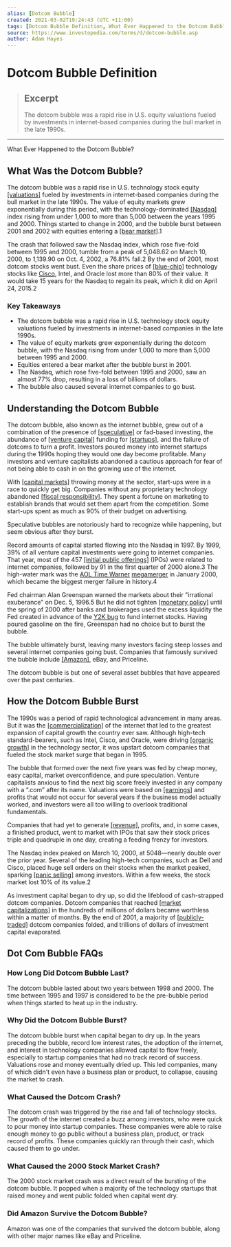 ```yaml
---
alias: [Dotcom Bubble]
created: 2021-03-02T19:24:43 (UTC +11:00)
tags: [Dotcom Bubble Definition, What Ever Happened to the Dotcom Bubble?]
source: https://www.investopedia.com/terms/d/dotcom-bubble.asp
author: Adam Hayes
---
```


# Dotcom Bubble Definition

> ## Excerpt
> The dotcom bubble was a rapid rise in U.S. equity valuations fueled by investments in internet-based companies during the bull market in the late 1990s.

---

What Ever Happened to the Dotcom Bubble?
## What Was the Dotcom Bubble?

The dotcom bubble was a rapid rise in U.S. technology stock equity [[valuations]](https://www.investopedia.com/terms/v/valuation.asp) fueled by investments in internet-based companies during the bull market in the late 1990s. The value of equity markets grew exponentially during this period, with the technology-dominated [[Nasdaq]](https://www.investopedia.com/terms/n/nasdaq.asp) index rising from under 1,000 to more than 5,000 between the years 1995 and 2000. Things started to change in 2000, and the bubble burst between 2001 and 2002 with equities entering a [[bear market]](https://www.investopedia.com/terms/b/bearmarket.asp).1

The crash that followed saw the Nasdaq index, which rose five-fold between 1995 and 2000, tumble from a peak of 5,048.62 on March 10, 2000, to 1,139.90 on Oct. 4, 2002, a 76.81% fall.2 By the end of 2001, most dotcom stocks went bust. Even the share prices of [[blue-chip]](https://www.investopedia.com/terms/b/bluechip.asp) technology stocks like [Cisco](https://www.investopedia.com/articles/markets/113015/if-you-had-invested-right-after-ciscos-ipo.asp), Intel, and Oracle lost more than 80% of their value. It would take 15 years for the Nasdaq to regain its peak, which it did on April 24, 2015.2

### Key Takeaways

-   The dotcom bubble was a rapid rise in U.S. technology stock equity valuations fueled by investments in internet-based companies in the late 1990s.
-   The value of equity markets grew exponentially during the dotcom bubble, with the Nasdaq rising from under 1,000 to more than 5,000 between 1995 and 2000.
-   Equities entered a bear market after the bubble burst in 2001.
-   The Nasdaq, which rose five-fold between 1995 and 2000, saw an almost 77% drop, resulting in a loss of billions of dollars.
-   The bubble also caused several internet companies to go bust.

## Understanding the Dotcom Bubble

The dotcom bubble, also known as the internet bubble, grew out of a combination of the presence of [[speculative]](https://www.investopedia.com/terms/s/speculation.asp) or fad-based investing, the abundance of [[venture capital]](https://www.investopedia.com/terms/v/venturecapital.asp) funding for [[startups]](https://www.investopedia.com/terms/s/startup.asp), and the failure of dotcoms to turn a profit. Investors poured money into internet startups during the 1990s hoping they would one day become profitable. Many investors and venture capitalists abandoned a cautious approach for fear of not being able to cash in on the growing use of the internet.

With [[capital markets]](https://www.investopedia.com/terms/c/capitalmarkets.asp) throwing money at the sector, start-ups were in a race to quickly get big. Companies without any proprietary technology abandoned [[fiscal responsibility]](https://www.investopedia.com/articles/pf/09/financial-responsibility.asp). They spent a fortune on marketing to establish brands that would set them apart from the competition. Some start-ups spent as much as 90% of their budget on advertising.

Speculative bubbles are notoriously hard to recognize while happening, but seem obvious after they burst.

Record amounts of capital started flowing into the Nasdaq in 1997. By 1999, 39% of all venture capital investments were going to internet companies. That year, most of the 457 [[initial public offerings]](https://www.investopedia.com/terms/i/ipo.asp) (IPOs) were related to internet companies, followed by 91 in the first quarter of 2000 alone.3 The high-water mark was the [AOL Time Warner](https://www.investopedia.com/articles/financial-theory/08/merger-acquisition-disasters.asp) [megamerger](https://www.investopedia.com/terms/m/megamerger.asp) in January 2000, which became the biggest merger failure in history.4

Fed chairman Alan Greenspan warned the markets about their "irrational exuberance" on Dec. 5, 1996.5 But he did not tighten [[monetary policy]](https://www.investopedia.com/terms/m/monetarypolicy.asp) until the spring of 2000 after banks and brokerages used the excess liquidity the Fed created in advance of the [Y2K bug](https://www.investopedia.com/terms/y/y2k.asp) to fund internet stocks. Having poured gasoline on the fire, Greenspan had no choice but to burst the bubble.

The bubble ultimately burst, leaving many investors facing steep losses and several internet companies going bust. Companies that famously survived the bubble include [[Amazon]](https://www.investopedia.com/how-amazon-makes-money-4587523), eBay, and Priceline.

The dotcom bubble is but one of several asset bubbles that have appeared over the past centuries.

## How the Dotcom Bubble Burst

The 1990s was a period of rapid technological advancement in many areas. But it was the [[commercialization]](https://www.investopedia.com/terms/c/commercialization.asp) of the internet that led to the greatest expansion of capital growth the country ever saw. Although high-tech standard-bearers, such as Intel, Cisco, and Oracle, were driving [[organic growth]](https://www.investopedia.com/terms/o/organicgrowth.asp) in the technology sector, it was upstart dotcom companies that fueled the stock market surge that began in 1995.

The bubble that formed over the next five years was fed by cheap money, easy capital, market overconfidence, and pure speculation. Venture capitalists anxious to find the next big score freely invested in any company with a “.com” after its name. Valuations were based on [[earnings]](https://www.investopedia.com/terms/e/earnings.asp) and profits that would not occur for several years if the business model actually worked, and investors were all too willing to overlook traditional fundamentals.

Companies that had yet to generate [[revenue]](https://www.investopedia.com/terms/r/revenue.asp), profits, and, in some cases, a finished product, went to market with IPOs that saw their stock prices triple and quadruple in one day, creating a feeding frenzy for investors.

The Nasdaq index peaked on March 10, 2000, at 5048—nearly double over the prior year. Several of the leading high-tech companies, such as Dell and Cisco, placed huge sell orders on their stocks when the market peaked, sparking [[panic selling]](https://www.investopedia.com/terms/p/panicselling.asp) among investors. Within a few weeks, the stock market lost 10% of its value.2

As investment capital began to dry up, so did the lifeblood of cash-strapped dotcom companies. Dotcom companies that reached [[market capitalizations]](https://www.investopedia.com/terms/m/marketcapitalization.asp) in the hundreds of millions of dollars became worthless within a matter of months. By the end of 2001, a majority of [[publicly-traded]](https://www.investopedia.com/terms/p/publiccompany.asp) dotcom companies folded, and trillions of dollars of investment capital evaporated.

## Dot Com Bubble FAQs 

### How Long Did Dotcom Bubble Last?

The dotcom bubble lasted about two years between 1998 and 2000. The time between 1995 and 1997 is considered to be the pre-bubble period when things started to heat up in the industry.

### Why Did the Dotcom Bubble Burst?

The dotcom bubble burst when capital began to dry up. In the years preceding the bubble, record low interest rates, the adoption of the internet, and interest in technology companies allowed capital to flow freely, especially to startup companies that had no track record of success. Valuations rose and money eventually dried up. This led companies, many of which didn't even have a business plan or product, to collapse, causing the market to crash.

### What Caused the Dotcom Crash?

The dotcom crash was triggered by the rise and fall of technology stocks. The growth of the internet created a buzz among investors, who were quick to pour money into startup companies. These companies were able to raise enough money to go public without a business plan, product, or track record of profits. These companies quickly ran through their cash, which caused them to go under.

### What Caused the 2000 Stock Market Crash?

The 2000 stock market crash was a direct result of the bursting of the dotcom bubble. It popped when a majority of the technology startups that raised money and went public folded when capital went dry.

### Did Amazon Survive the Dotcom Bubble?

Amazon was one of the companies that survived the dotcom bubble, along with other major names like eBay and Priceline.
